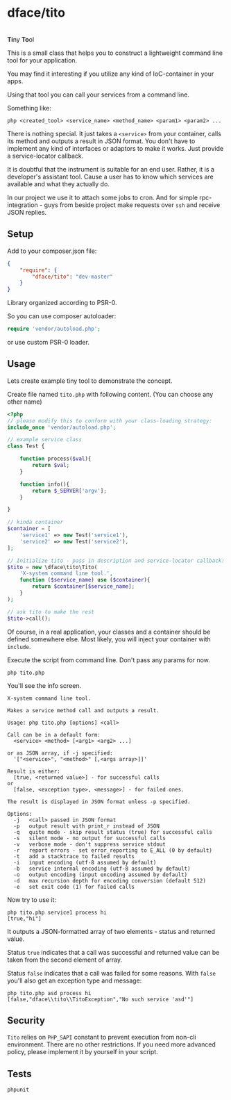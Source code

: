 # dface/tito

<br><b>Ti</b>ny <b>To</b>ol<br>

This is a small class that helps you to construct a lightweight command line tool for your application.

You may find it interesting if you utilize any kind of IoC-container in your apps.

Using that tool you can call your services from a command line.

Something like:
```
php <created_tool> <service_name> <method_name> <param1> <param2> ...
```

There is nothing special.
It just takes a `<service>` from your container, calls its method and outputs a result in JSON format.
You don't have to implement any kind of interfaces or adaptors to make it works.
Just provide a service-locator callback.

It is doubtful that the instrument is suitable for an end user. Rather, it is a developer's assistant tool.
Cause a user has to know which services are available and what they actually do.

In our project we use it to attach some jobs to cron.
And for simple rpc-integration - guys from beside project make requests over `ssh` and receive JSON replies.


## Setup

Add to your composer.json file:

``` json
{
    "require": {
		"dface/tito": "dev-master"
	}
}
```

Library organized according to PSR-0.

So you can use composer autoloader:
``` php
require 'vendor/autoload.php';
```
or use custom PSR-0 loader.

## Usage

Lets create example tiny tool to demonstrate the concept.

Create file named `tito.php` with following content. (You can choose any other name)

``` php
<?php
// please modify this to conform with your class-loading strategy:
include_once 'vendor/autoload.php';

// example service class
class Test {

	function process($val){
		return $val;
	}

	function info(){
		return $_SERVER['argv'];
	}

}

// kinda container
$container = [
	'service1' => new Test('service1'),
	'service2' => new Test('service2'),
];

// Initialize tito - pass in description and service-locator callback:
$tito = new \dface\tito\Tito(
	'X-system command line tool.',
	function ($service_name) use ($container){
		return $container[$service_name];
	}
);

// ask tito to make the rest
$tito->call();
```

Of course, in a real application, your classes and a container should be defined somewhere else.
Most likely, you will inject your container with `include`.

Execute the script from command line. Don't pass any params for now.

```
php tito.php
```

You'll see the info screen.

```
X-system command line tool.

Makes a service method call and outputs a result.

Usage: php tito.php [options] <call>

Call can be in a default form:
  <service> <method> [<arg1> <arg2> ...]

or as JSON array, if -j specified:
  '["<service>", "<method>" [,<args array>]]'

Result is either:
  [true, <returned value>] - for successful calls
or
  [false, <exception type>, <message>] - for failed ones.

The result is displayed in JSON format unless -p specified.

Options:
  -j   <call> passed in JSON format
  -p   output result with print_r instead of JSON
  -q   quite mode - skip result status (true) for successful calls
  -s   silent mode - no output for successful calls
  -v   verbose mode - don't suppress service stdout
  -r   report errors - set error_reporting to E_ALL (0 by default)
  -t   add a stacktrace to failed results
  -i   input encoding (utf-8 assumed by default)
  -b   service internal encoding (utf-8 assumed by default)
  -o   output encoding (input encoding assumed by default)
  -d   max recursion depth for encoding conversion (default 512)
  -e   set exit code (1) for failed calls

```

Now try to use it:

```
php tito.php service1 process hi
[true,"hi"]
```

It outputs a JSON-formatted array of two elements - status and returned value.

Status `true` indicates that a call was successful and returned value can be taken from the second element of array.

Status `false` indicates that a call was failed for some reasons. With `false` you'll also get an exception type and message:

```
php tito.php asd process hi
[false,"dface\\tito\\TitoException","No such service 'asd'"]
```

## Security

`Tito` relies on `PHP_SAPI` constant to prevent execution from non-cli environment. There are no other restrictions.
If you need more advanced policy, please implement it by yourself in your script.

## Tests

```
phpunit
```

